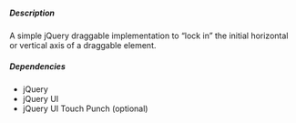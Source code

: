 
##### Description

A simple jQuery draggable implementation to “lock in” the initial horizontal or vertical axis of a draggable element.

##### Dependencies

- jQuery
- jQuery UI
- jQuery UI Touch Punch (optional)
